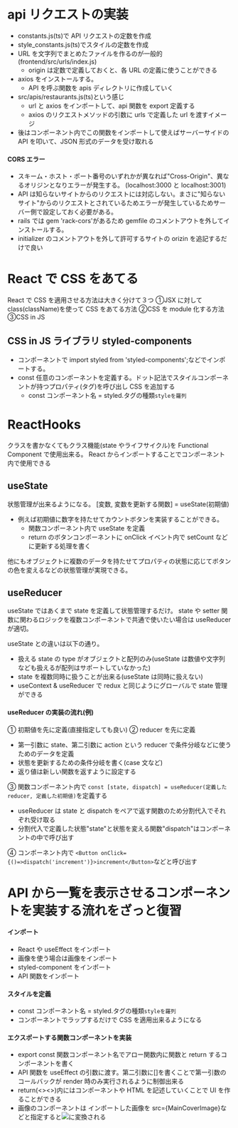 # api リクエストの実装

- constants.js(ts)で API リクエストの定数を作成
- style_constants.js(ts)でスタイルの定数を作成
- URL を文字列でまとめたファイルを作るのが一般的(frontend/src/urls/index.js)
  - origin は定数で定義しておくと、各 URL の定義に使うことができる
- axios をインストールする。
  - API を呼ぶ関数を apis ディレクトリに作成していく
- src/apis/restaurants.js(ts)という感じ
  - url と axios をインポートして、api 関数を export 定義する
  - axios のリクエストメソッドの引数に urls で定義した url を渡すイメージ
- 後はコンポーネント内でこの関数をインポートして使えばサーバーサイドの API を叩いて、JSON 形式のデータを受け取れる

#### CORS エラー

- スキーム・ホスト・ポート番号のいずれかが異なれば"Cross-Origin"、異なるオリジンとなりエラーが発生する。
  (localhost:3000 と localhost:3001)
- API は知らないサイトからのリクエストには対応しない。まさに"知らないサイト"からのリクエストとされているためエラーが発生しているためサーバー側で設定しておく必要がある。
- rails では gem 'rack-cors'があるため gemfile のコメントアウトを外してインストールする。
- initializer のコメントアウトを外して許可するサイトの orizin を追記するだけで良い

# React で CSS をあてる

React で CSS を適用させる方法は大きく分けて３つ
①JSX に対して class(className)を使って CSS をあてる方法
②CSS を module 化する方法
③CSS in JS

## CSS in JS ライブラリ styled-components

- コンポーネントで import styled from 'styled-components';などでインポートする。
- const 任意のコンポーネントを定義する。ドット記法でスタイルコンポーネントが持つプロパティ(タグ)を呼び出し CSS を追加する
  - const コンポーネント名 = styled.タグの種類`styleを羅列`

# ReactHooks

クラスを書かなくてもクラス機能(state やライフサイクル)を Functional Component で使用出来る。
React からインポートすることでコンポーネント内で使用できる

## useState

状態管理が出来るようになる。
[変数, 変数を更新する関数] = useState(初期値)

- 例えば初期値に数字を持たせてカウントボタンを実装することができる。
  - 関数コンポーネント内で useState を定義
  - return のボタンコンポーネントに onClick イベント内で setCount などに更新する処理を書く

他にもオブジェクトに複数のデータを持たせてプロパティの状態に応じてボタンの色を変えるなどの状態管理が実現できる。

## useReducer

useState ではあくまで state を定義して状態管理するだけ。
state や setter 関数に関わるロジックを複数コンポーネントで共通で使いたい場合は useReducer が適切。

useState との違いは以下の通り。

- 扱える state の type がオブジェクトと配列のみ(useState は数値や文字列なども扱えるが配列はサポートしていなかった)
- state を複数同時に扱うことが出来る(useState は同時に扱えない)
- useContext & useReducer で redux と同じようにグローバルで state 管理ができる

#### useReducer の実装の流れ(例)

① 初期値を先に定義(直接指定しても良い)
② reducer を先に定義

- 第一引数に state、第二引数に action という reducer で条件分岐などに使うためのデータを定義
- 状態を更新するための条件分岐を書く(case 文など)
- 返り値は新しい関数を返すように設定する

③ 関数コンポーネント内で `const [state, dispatch] = useReducer(定義した reducer, 定義した初期値)`を定義する

- useReducer は state と dispatch をペアで返す関数のため分割代入でそれぞれ受け取る
- 分割代入で定義した状態"state"と状態を変える関数"dispatch"はコンポーネントの中で呼び出す

④ コンポーネント内で `<Button onClick={()=>dispatch('increment')}>increment</Button>`などと呼び出す

# API から一覧を表示させるコンポーネントを実装する流れをざっと復習

#### インポート

- React や useEffect をインポート
- 画像を使う場合は画像をインポート
- styled-component をインポート
- API 関数をインポート

#### スタイルを定義

- const コンポーネント名 = styled.タグの種類`styleを羅列`
- コンポーネントでラップするだけで CSS を適用出来るようになる

#### エクスポートする関数コンポーネントを実装

- export const 関数コンポーネント名でアロー関数内に関数と return するコンポーネントを書く
- API 関数を useEffect の引数に渡す。第二引数に[]を書くことで第一引数のコールバックが render 時のみ実行されるように制御出来る
- return(<><>)内にはコンポーネントや HTML を記述していくことで UI を作ることができる
- 画像のコンポーネントは インポートした画像を src={MainCoverImage}などと指定すると<img src="...">に変換される

